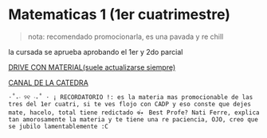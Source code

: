 # Matematicas 1  (1er cuatrimestre)
 > nota: recomendado promocionarla, es una pavada y re chill  


la cursada se aprueba aprobando el 1er y 2do parcial 

[DRIVE CON MATERIAL(suele actualizarse siempre)](https://drive.google.com/drive/folders/1c-PtagCFhwLnG6tnSqvvsF71EAHKiugv?usp=sharing)

[CANAL DE LA CATEDRA](https://www.youtube.com/@matematica1-informatica-un728)


`⋅˚₊‧ ୨୧ ‧₊˚ ⋅ ¡ RECORDATORIO !: es la materia mas promocionable de las tres del 1er cuatri, si te ves flojo con CADP y eso conste que dejes mate, hacelo, total tiene redictado 𖦹๋࣭⭑`
` Best Profe? Nati Ferre, explica tan amorosamente la materia y te tiene una re paciencia, OJO, creo que se jubilo lamentablemente :C`

